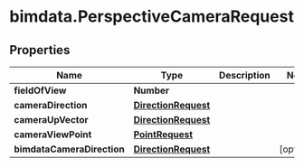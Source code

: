 # bimdata.PerspectiveCameraRequest

## Properties

Name | Type | Description | Notes
------------ | ------------- | ------------- | -------------
**fieldOfView** | **Number** |  | 
**cameraDirection** | [**DirectionRequest**](DirectionRequest.md) |  | 
**cameraUpVector** | [**DirectionRequest**](DirectionRequest.md) |  | 
**cameraViewPoint** | [**PointRequest**](PointRequest.md) |  | 
**bimdataCameraDirection** | [**DirectionRequest**](DirectionRequest.md) |  | [optional] 


